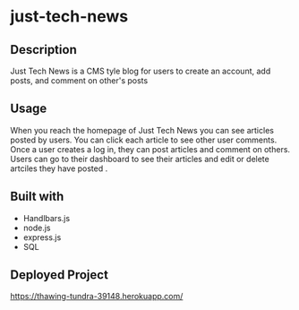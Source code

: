 # just-tech-news

## Description
Just Tech News is a CMS tyle blog for users to create an account, add posts, and comment on other's posts 

## Usage
When you reach the homepage of Just Tech News you can see articles posted by users. You can click each article to see other user comments. Once a user creates a log in, they can post articles and comment on others. Users can go to their dashboard to see their articles and edit or delete artciles they have posted .

## Built with
* Handlbars.js
* node.js
* express.js
* SQL

## Deployed Project 
https://thawing-tundra-39148.herokuapp.com/
